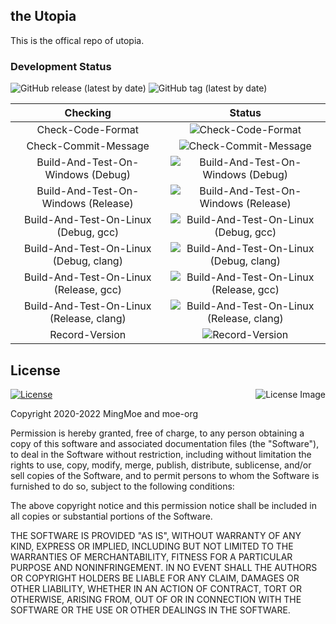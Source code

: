 ## the Utopia
This is the offical repo of utopia.

### Development Status

<img alt="GitHub release (latest by date)" src="https://img.shields.io/github/v/release/mingmoe/utopia?style=for-the-badge">
<img alt="GitHub tag (latest by date)" src="https://img.shields.io/github/v/tag/mingmoe/utopia?label=snapshot&style=for-the-badge">

<!---ubadge-auto-list-begin-->
| Checking | Status |
| :-------:|:------:|
| Check-Code-Format | ![Check-Code-Format](https://img.shields.io/badge/build-passing-green?style=for-the-badge&logo=githubactions&logoColor=white) |
| Check-Commit-Message | ![Check-Commit-Message](https://img.shields.io/badge/build-failed-red?style=for-the-badge&logo=githubactions&logoColor=white) |
| Build-And-Test-On-Windows (Debug) | ![Build-And-Test-On-Windows (Debug)](https://img.shields.io/badge/build-cancelled-lightgrey?style=for-the-badge&logo=githubactions&logoColor=white) |
| Build-And-Test-On-Windows (Release) | ![Build-And-Test-On-Windows (Release)](https://img.shields.io/badge/build-cancelled-lightgrey?style=for-the-badge&logo=githubactions&logoColor=white) |
| Build-And-Test-On-Linux (Debug, gcc) | ![Build-And-Test-On-Linux (Debug, gcc)](https://img.shields.io/badge/build-cancelled-lightgrey?style=for-the-badge&logo=githubactions&logoColor=white) |
| Build-And-Test-On-Linux (Debug, clang) | ![Build-And-Test-On-Linux (Debug, clang)](https://img.shields.io/badge/build-cancelled-lightgrey?style=for-the-badge&logo=githubactions&logoColor=white) |
| Build-And-Test-On-Linux (Release, gcc) | ![Build-And-Test-On-Linux (Release, gcc)](https://img.shields.io/badge/build-failed-red?style=for-the-badge&logo=githubactions&logoColor=white) |
| Build-And-Test-On-Linux (Release, clang) | ![Build-And-Test-On-Linux (Release, clang)](https://img.shields.io/badge/build-cancelled-lightgrey?style=for-the-badge&logo=githubactions&logoColor=white) |
| Record-Version | ![Record-Version](https://img.shields.io/badge/build-skipped-lightgrey?style=for-the-badge&logo=githubactions&logoColor=white) |
<!---ubadge-auto-list-end-->

## License

<a href="http://opensource.org/licenses/MIT" target="_blank">
<img align="right" alt="License Image" src="http://opensource.org/trademarks/opensource/OSI-Approved-License-100x137.png">
<img align="center" alt="License" src="https://img.shields.io/github/license/moe-org/utopia?style=for-the-badge" />
</a>

Copyright 2020-2022 MingMoe and moe-org

Permission is hereby granted, free of charge, to any person obtaining a copy of this software and associated
documentation files (the "Software"), to deal in the Software without restriction, including without limitation the
rights to use, copy, modify, merge, publish, distribute, sublicense, and/or sell copies of the Software, and to permit
persons to whom the Software is furnished to do so, subject to the following conditions:

The above copyright notice and this permission notice shall be included in all copies or substantial portions of the
Software.

THE SOFTWARE IS PROVIDED "AS IS", WITHOUT WARRANTY OF ANY KIND, EXPRESS OR IMPLIED, INCLUDING BUT NOT LIMITED TO THE
WARRANTIES OF MERCHANTABILITY, FITNESS FOR A PARTICULAR PURPOSE AND NONINFRINGEMENT. IN NO EVENT SHALL THE AUTHORS OR
COPYRIGHT HOLDERS BE LIABLE FOR ANY CLAIM, DAMAGES OR OTHER LIABILITY, WHETHER IN AN ACTION OF CONTRACT, TORT OR
OTHERWISE, ARISING FROM, OUT OF OR IN CONNECTION WITH THE SOFTWARE OR THE USE OR OTHER DEALINGS IN THE SOFTWARE.

